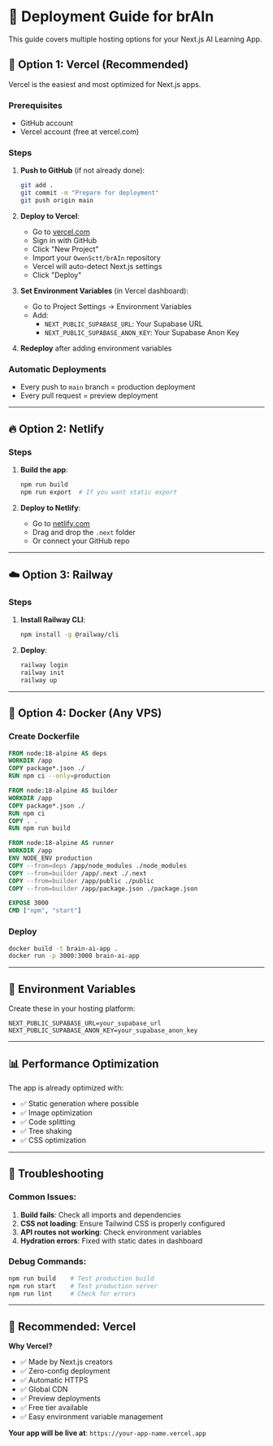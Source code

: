 # 🚀 Deployment Guide for brAIn

This guide covers multiple hosting options for your Next.js AI Learning App.

## 🌟 Option 1: Vercel (Recommended)

Vercel is the easiest and most optimized for Next.js apps.

### Prerequisites
- GitHub account
- Vercel account (free at vercel.com)

### Steps

1. **Push to GitHub** (if not already done):
   ```bash
   git add .
   git commit -m "Prepare for deployment"
   git push origin main
   ```

2. **Deploy to Vercel**:
   - Go to [vercel.com](https://vercel.com)
   - Sign in with GitHub
   - Click "New Project"
   - Import your `OwenSctt/brAIn` repository
   - Vercel will auto-detect Next.js settings
   - Click "Deploy"

3. **Set Environment Variables** (in Vercel dashboard):
   - Go to Project Settings → Environment Variables
   - Add:
     - `NEXT_PUBLIC_SUPABASE_URL`: Your Supabase URL
     - `NEXT_PUBLIC_SUPABASE_ANON_KEY`: Your Supabase Anon Key

4. **Redeploy** after adding environment variables

### Automatic Deployments
- Every push to `main` branch = production deployment
- Every pull request = preview deployment

---

## 🔥 Option 2: Netlify

### Steps

1. **Build the app**:
   ```bash
   npm run build
   npm run export  # If you want static export
   ```

2. **Deploy to Netlify**:
   - Go to [netlify.com](https://netlify.com)
   - Drag and drop the `.next` folder
   - Or connect your GitHub repo

---

## ☁️ Option 3: Railway

### Steps

1. **Install Railway CLI**:
   ```bash
   npm install -g @railway/cli
   ```

2. **Deploy**:
   ```bash
   railway login
   railway init
   railway up
   ```

---

## 🐳 Option 4: Docker (Any VPS)

### Create Dockerfile

```dockerfile
FROM node:18-alpine AS deps
WORKDIR /app
COPY package*.json ./
RUN npm ci --only=production

FROM node:18-alpine AS builder
WORKDIR /app
COPY package*.json ./
RUN npm ci
COPY . .
RUN npm run build

FROM node:18-alpine AS runner
WORKDIR /app
ENV NODE_ENV production
COPY --from=deps /app/node_modules ./node_modules
COPY --from=builder /app/.next ./.next
COPY --from=builder /app/public ./public
COPY --from=builder /app/package.json ./package.json

EXPOSE 3000
CMD ["npm", "start"]
```

### Deploy
```bash
docker build -t brain-ai-app .
docker run -p 3000:3000 brain-ai-app
```

---

## 🔧 Environment Variables

Create these in your hosting platform:

```env
NEXT_PUBLIC_SUPABASE_URL=your_supabase_url
NEXT_PUBLIC_SUPABASE_ANON_KEY=your_supabase_anon_key
```

---

## 📊 Performance Optimization

The app is already optimized with:
- ✅ Static generation where possible
- ✅ Image optimization
- ✅ Code splitting
- ✅ Tree shaking
- ✅ CSS optimization

---

## 🚨 Troubleshooting

### Common Issues:

1. **Build fails**: Check all imports and dependencies
2. **CSS not loading**: Ensure Tailwind CSS is properly configured
3. **API routes not working**: Check environment variables
4. **Hydration errors**: Fixed with static dates in dashboard

### Debug Commands:
```bash
npm run build    # Test production build
npm run start    # Test production server
npm run lint     # Check for errors
```

---

## 🎯 Recommended: Vercel

**Why Vercel?**
- ✅ Made by Next.js creators
- ✅ Zero-config deployment
- ✅ Automatic HTTPS
- ✅ Global CDN
- ✅ Preview deployments
- ✅ Free tier available
- ✅ Easy environment variable management

**Your app will be live at**: `https://your-app-name.vercel.app`
